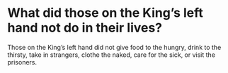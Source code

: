 # What did those on the King’s left hand not do in their lives?

Those on the King’s left hand did not give food to the hungry, drink to the thirsty, take in strangers, clothe the naked, care for the sick, or visit the prisoners.
